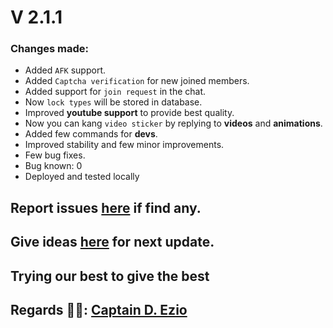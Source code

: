 # V 2.1.1
### Changes made:
- Added `AFK` support.
- Added `Captcha verification` for new joined members.
- Added support for `join request` in the chat.
- Now `lock types` will be stored in database.
- Improved **youtube support** to provide best quality.
- Now you can kang `video sticker` by replying to **videos** and **animations**.
- Added few commands for **devs**.
- Improved stability and few minor improvements.
- Few bug fixes.
- Bug known: 0
- Deployed and tested locally

## Report issues [here](https://github.com/Gojo-Bots/Gojo_Satoru/issues/new/choose) if find any.

## Give ideas [here](https://github.com/Gojo-Bots/Gojo_Satoru/discussions/new?category=ideas) for next update.

## Trying our best to give the best

## Regards 🧑‍💻: [Captain D. Ezio](https://github.com/iamgojoof6eyes)